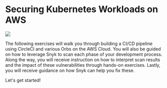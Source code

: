 # Securing Kubernetes Workloads on AWS

![](https://github.com/snyk/user-docs/tree/0874305e3aea1ea3c57b0398879776ac062b3479/.gitbook/assets/circleci-gitbook-flow.png)

The following exercises will walk you through building a CI/CD pipeline using CircleCI and various Orbs on the AWS Cloud. You will also be guided on how to leverage Snyk to scan each phase of your development process. Along the way, you will receive instruction on how to interpret scan results and the impact of these vulnerabilities through hands-on exercises. Lastly, you will receive guidance on how Snyk can help you fix these.

Let's get started!

